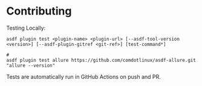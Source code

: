 # Contributing

Testing Locally:

```shell
asdf plugin test <plugin-name> <plugin-url> [--asdf-tool-version <version>] [--asdf-plugin-gitref <git-ref>] [test-command*]

#
asdf plugin test allure https://github.com/comdotlinux/asdf-allure.git "allure --version"
```

Tests are automatically run in GitHub Actions on push and PR.

